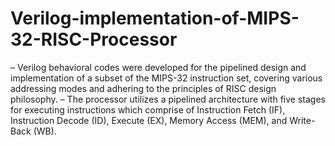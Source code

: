 # Verilog-implementation-of-MIPS-32-RISC-Processor
– Verilog behavioral codes were developed for the pipelined design and implementation of a subset of the MIPS-32
instruction set, covering various addressing modes and adhering to the principles of RISC design philosophy.
– The processor utilizes a pipelined architecture with five stages for executing instructions which comprise of Instruction
Fetch (IF), Instruction Decode (ID), Execute (EX), Memory Access (MEM), and Write-Back (WB).
